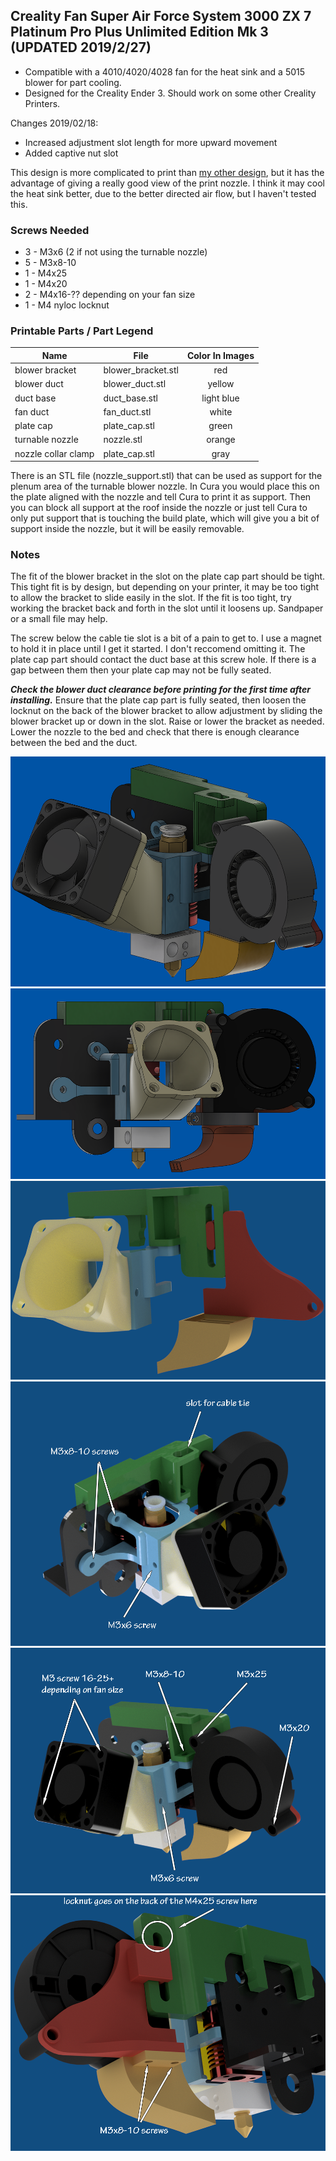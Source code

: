 ## Creality Fan Super Air Force System 3000 ZX 7 Platinum Pro Plus Unlimited Edition Mk 3 (UPDATED 2019/2/27)

* Compatible with a 4010/4020/4028 fan for the heat sink and a 5015 blower for part cooling.
* Designed for the Creality Ender 3. Should work on some other Creality Printers.

Changes 2019/02/18:

* Increased adjustment slot length for more upward movement
* Added captive nut slot

This design is more complicated to print than [my other design](https://www.thingiverse.com/thing:3353695), but it has the advantage of giving a really good view of the print nozzle. I think it may cool the heat sink better, due to the better directed air flow, but I haven't tested this.

### Screws Needed

* 3 - M3x6 (2 if not using the turnable nozzle)
* 5 - M3x8-10
* 1 - M4x25
* 1 - M4x20
* 2 - M4x16-?? depending on your fan size
* 1 - M4 nyloc locknut

### Printable Parts / Part Legend

| Name                | File               | Color In Images |
| ------------------- | ------------------ | :-------------: |
| blower bracket      | blower_bracket.stl |       red       |
| blower duct         | blower_duct.stl    |     yellow      |
| duct base           | duct_base.stl      |   light blue    |
| fan duct            | fan_duct.stl       |      white      |
| plate cap           | plate_cap.stl      |      green      |
| turnable nozzle     | nozzle.stl         |     orange      |
| nozzle collar clamp | plate_cap.stl      |      gray       |

There is an STL file (nozzle_support.stl) that can be used as support for the plenum area of the turnable blower nozzle. In Cura you would place this on the plate aligned with the nozzle and tell Cura to print it as support. Then you can block all support at the roof inside the nozzle or just tell Cura to only put support that is touching the build plate, which will give you a bit of support inside the nozzle, but it will be easily removable.

### Notes

The fit of the blower bracket in the slot on the plate cap part should be tight. This tight fit is by design, but depending on your printer, it may be too tight to allow the bracket to slide easily in the slot. If the fit is too tight, try working the bracket back and forth in the slot until it loosens up. Sandpaper or a small file may help.

The screw below the cable tie slot is a bit of a pain to get to. I use a magnet to hold it in place until I get it started. I don't reccomend omitting it. The plate cap part should contact the duct base at this screw hole. If there is a gap between them then your plate cap may not be fully seated.

_**Check the blower duct clearance before printing for the first time after installing.**_ Ensure that the plate cap part is fully seated, then loosen the locknut on the back of the blower bracket to allow adjustment by sliding the blower bracket up or down in the slot. Raise or lower the bracket as needed. Lower the nozzle to the bed and check that there is enough clearance between the bed and the duct.

![assembly view](https://raw.githubusercontent.com/opcow/Ender-3-fan-system-V6/master/view_main.png)
![nozzle view](https://raw.githubusercontent.com/opcow/Ender-3-fan-system-V6/master/view_nozzle.png)
![printables image](https://raw.githubusercontent.com/opcow/Ender-3-fan-system-V6/master/printables.png)
![view 0 image](https://raw.githubusercontent.com/opcow/Ender-3-fan-system-V6/master/view_0.png)
![view 1 image](https://raw.githubusercontent.com/opcow/Ender-3-fan-system-V6/master/view_1.png)
![view 2 image](https://raw.githubusercontent.com/opcow/Ender-3-fan-system-V6/master/view_2.png)
